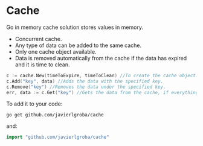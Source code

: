 # Cache

Go in memory cache solution stores values in memory.

- Concurrent cache.
- Any type of data can be added to the same cache.
- Only one cache object available.
- Data is removed automatically from the cache if the data has expired and it is time to clean.
```go
c := cache.New(timeToExpire, timeToClean) //To create the cache object.
c.Add("key", data) //Adds the data with the specified key.
c.Remove("key") //Removes the data under the specified key.
err, data := c.Get("key") //Gets the data from the cache, if everything is ok -> err == nil.
```

To add it to your code:
```shell
go get github.com/javierlgroba/cache
```
and:
```go
import "github.com/javierlgroba/cache"
```
